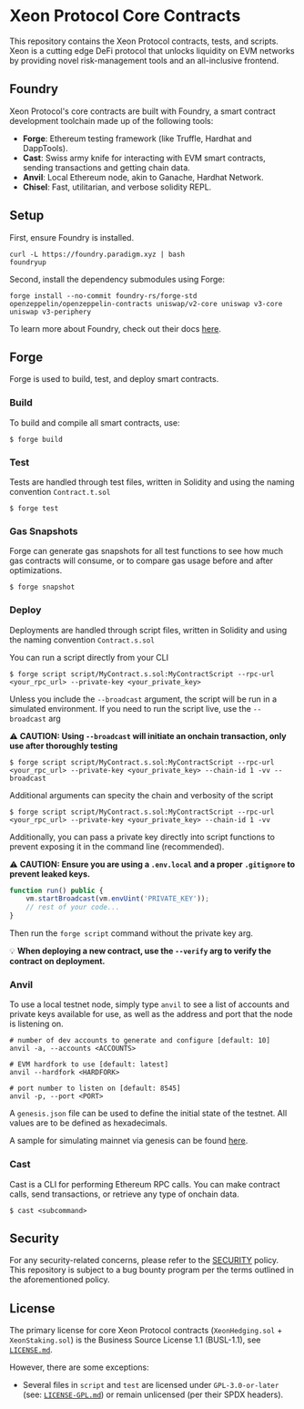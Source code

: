 # Xeon Protocol Core Contracts

This repository contains the Xeon Protocol contracts, tests, and scripts. Xeon is a cutting edge DeFi protocol that unlocks liquidity on EVM networks by providing novel risk-management tools and an all-inclusive frontend.

## Foundry

Xeon Protocol's core contracts are built with Foundry, a smart contract development toolchain made up of the following tools:

- **Forge**: Ethereum testing framework (like Truffle, Hardhat and DappTools).
- **Cast**: Swiss army knife for interacting with EVM smart contracts, sending transactions and getting chain data.
- **Anvil**: Local Ethereum node, akin to Ganache, Hardhat Network.
- **Chisel**: Fast, utilitarian, and verbose solidity REPL.

## Setup

First, ensure Foundry is installed.

```shell
curl -L https://foundry.paradigm.xyz | bash
foundryup
```

Second, install the dependency submodules using Forge:

```shell
forge install --no-commit foundry-rs/forge-std openzeppelin/openzeppelin-contracts uniswap/v2-core uniswap v3-core uniswap v3-periphery
```

To learn more about Foundry, check out their docs [here](https://book.getfoundry.sh/).

## Forge

Forge is used to build, test, and deploy smart contracts.

### Build

To build and compile all smart contracts, use:

```shell
$ forge build
```

### Test

Tests are handled through test files, written in Solidity and using the naming convention `Contract.t.sol`

```shell
$ forge test
```

### Gas Snapshots

Forge can generate gas snapshots for all test functions to see how much gas contracts will consume, or to compare gas usage before and after optimizations.

```shell
$ forge snapshot
```

### Deploy

Deployments are handled through script files, written in Solidity and using the naming convention `Contract.s.sol`

You can run a script directly from your CLI

```shell
$ forge script script/MyContract.s.sol:MyContractScript --rpc-url <your_rpc_url> --private-key <your_private_key>
```

Unless you include the `--broadcast` argument, the script will be run in a simulated environment. If you need to run the script live, use the `--broadcast` arg

⚠️ **CAUTION: Using `--broadcast` will initiate an onchain transaction, only use after thoroughly testing**

```shell
$ forge script script/MyContract.s.sol:MyContractScript --rpc-url <your_rpc_url> --private-key <your_private_key> --chain-id 1 -vv --broadcast
```

Additional arguments can specity the chain and verbosity of the script

```shell
$ forge script script/MyContract.s.sol:MyContractScript --rpc-url <your_rpc_url> --private-key <your_private_key> --chain-id 1 -vv
```

Additionally, you can pass a private key directly into script functions to prevent exposing it in the command line (recommended).

⚠️ **CAUTION: Ensure you are using a `.env.local` and a proper `.gitignore` to prevent leaked keys.**

```js
function run() public {
    vm.startBroadcast(vm.envUint('PRIVATE_KEY'));
    // rest of your code...
}
```

Then run the `forge script` command without the private key arg.

💡 **When deploying a new contract, use the `--verify` arg to verify the contract on deployment.**

### Anvil

To use a local testnet node, simply type `anvil` to see a list of accounts and private keys available for use, as well as the address and port that the node is listening on.

```shell
# number of dev accounts to generate and configure [default: 10]
anvil -a, --accounts <ACCOUNTS>

# EVM hardfork to use [default: latest]
anvil --hardfork <HARDFORK>

# port number to listen on [default: 8545]
anvil -p, --port <PORT>
```

A `genesis.json` file can be used to define the initial state of the testnet. All values are to be defined as hexadecimals.

A sample for simulating mainnet via genesis can be found [here](https://github.com/paradigmxyz/reth/blob/8f3e4a15738d8174d41f4aede5570ecead141a77/crates/primitives/res/genesis/mainnet.json).

### Cast

Cast is a CLI for performing Ethereum RPC calls. You can make contract calls, send transactions, or retrieve any type of onchain data.

```shell
$ cast <subcommand>
```

## Security

For any security-related concerns, please refer to the [SECURITY](https://github.com/xeon-protocol/xeon-dapp/blob/main/SECURITY.md) policy. This repository is subject to a bug bounty program per the terms outlined in the aforementioned policy.

## License

The primary license for core Xeon Protocol contracts (`XeonHedging.sol` + `XeonStaking.sol`) is the Business Source License 1.1 (BUSL-1.1), see [`LICENSE.md`](https://github.com/xeon-protocol/xeon-dapp/blob/main/LICENSE.md).

However, there are some exceptions:

- Several files in `script` and `test` are licensed under `GPL-3.0-or-later` (see: [`LICENSE-GPL.md`](https://github.com/xeon-protocol/xeon-dapp/blob/main/LICENSE-GPL.md)) or remain unlicensed (per their SPDX headers).
